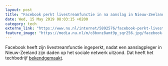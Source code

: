 ```yaml
---
layout: post
title: "Facebook perkt livestreamfunctie in na aanslag in Nieuw-Zeeland"
date: Wed, 15 May 2019 08:03:15 +0200
category: tech
externe_link: "https://www.nu.nl/internet/5892576/facebook-perkt-livestreamfunctie-in-na-aanslag-in-nieuw-zeeland.html"
feature_image: "https://media.nu.nl/m/c8bxnz8amt9p_sqr256.jpg/facebook-perkt-livestreamfunctie-in-na-aanslag-in-nieuw-zeeland.jpg"
---
```


Facebook heeft zijn livestreamfunctie ingeperkt, nadat een aanslagpleger in Nieuw-Zeeland zijn daden op het sociale netwerk uitzond. Dat heeft het techbedrijf <a href="https://newsroom.fb.com/news/2019/05/protecting-live-from-abuse/" target="_blank">bekendgemaakt</a>.
